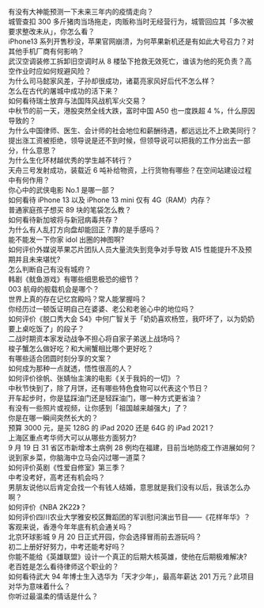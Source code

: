 有没有大神能预测一下未来三年内的疫情走向？  
城管查扣 300 多斤猪肉当场拖走，肉贩称当时无经营行为，城管回应其「多次被要求整改未从」，你怎么看？  
iPhone13 系列开售秒没，苹果官网崩溃，为何苹果新机还是有如此大号召力？对其他手机厂商有何影响？  
武汉空调装修工拆卸旧空调时从 8 楼坠下抢救无效死亡，谁该为他的死负责？高空作业时应如何规避风险？  
为什么司马懿家风差，子孙却很成功，诸葛亮家风好后代不怎么样？  
怎么在古代的屠城中成功的活下来？  
如何看待瑞士放弃与法国阵风战机军火交易？  
中秋节的前一天，港股突然全线大跌，富时中国 A50 也一度跌超 4 %，什么原因导致的？  
为什么中国律师、医生、会计师的社会地位和薪酬待遇，都远远比不上欧美同行？  
提出涨工资被拒绝，领导说是还不到时候，但领导说可以把我的工作分出去一部分，什么意思？  
为什么生化环材越优秀的学生越不转行？  
天舟三号发射成功，装载近 6 吨补给物资，上行货物有哪些？在空间站建设过程中有何作用？  
你心中的武侠电影 No.1 是哪一部？  
如何看待 iPhone 13 以及 iPhone 13 mini  仅有 4G（RAM）内存？  
普通家庭孩子想买 89 块的笔袋怎么教？  
如何看待新加坡将与新冠病毒共存？  
为什么有人乱打方向盘却能回正？靠的是手感吗？  
能不能发一下你家 idol 出圈的神图啊?  
如何评价外媒说苹果芯片团队人员大量流失到竞争对手导致 A15 性能提升不及预期并且未来堪忧?  
怎么判断自己有没有城府？  
韩剧《鱿鱼游戏》有哪些细思极恐的细节？  
003 航母的舰载机会是哪个？  
世界上真的存在记忆宫殿吗？常人能掌握吗？  
你经历过一顿饭证明自己在婆婆、老公和老爸心中的地位吗？  
如何评价《脱口秀大会 S4》中何广智关于「奶奶喜欢杨笠，我吓坏了，以为奶奶要上桌吃饭了」的段子？  
二战时期资本家发动战争不担心将自家子弟送上战场吗？  
梭子蟹怎么做好吃？和大闸蟹相比哪个更好吃？  
有哪些适合团圆时刻分享的文案？  
如何成为那种一点就透，悟性很高的人？  
如何评价徐帆、张婧怡主演的电影《关于我妈的一切》？  
中秋节快到了，除了月饼，还有哪些特色食物可以代表这个节日？  
开车起步时，你是猛踩油门还是轻踩油门，哪一种方式更省油？  
有没有一些照片或视频，让你感到「祖国越来越强大」了？  
你是在哪一瞬间突然长大的？  
预算 3000 元，是买 128G 的 iPad 2020 还是 64G 的 iPad 2021？  
上海区重点考华师大可以从哪些方面努力?  
9 月 19 日 31 省区市新增本土病例 28 例均在福建，目前当地防疫工作进展如何？  
说到家乡菜，你脑海中立马会闪过哪一道菜？  
如何评价英剧《性爱自修室》第三季？  
中考没考好，高考还有机会吗？  
男朋友说他以后肯定会找一个有钱人结婚，意思就是我们没有以后，我该怎么办啊？  
如何评价《NBA 2K22》？  
如何评价四川农业大学雅安校区舞蹈团的军训慰问演出节目——《花样年华》？  
客观来说，香港今年年底有机会通关吗？  
北京环球影城 9 月 20 日正式开园，你会选择冒雨前去游玩吗？  
初二上册好好努力，中考还能考好吗？  
你能不能给《英雄联盟》设计一个真正的后期大核英雄，使他在后期极难解决?  
老百姓是怎么看待律师这个职业的？  
如何看待武大 94 年博士生入选华为「天才少年」，最高年薪达 201 万元？此项目对华为意味着什么？  
你听过最温柔的情话是什么？  
